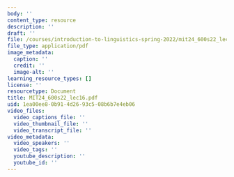 ```yaml
---
body: ''
content_type: resource
description: ''
draft: ''
file: /courses/introduction-to-linguistics-spring-2022/mit24_600s22_lec16.pdf
file_type: application/pdf
image_metadata:
  caption: ''
  credit: ''
  image-alt: ''
learning_resource_types: []
license: ''
resourcetype: Document
title: MIT24_600s22_lec16.pdf
uid: 1ea00ee8-0b91-4d26-93c5-08b6b7e4eb06
video_files:
  video_captions_file: ''
  video_thumbnail_file: ''
  video_transcript_file: ''
video_metadata:
  video_speakers: ''
  video_tags: ''
  youtube_description: ''
  youtube_id: ''
---
```

